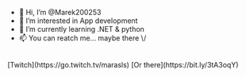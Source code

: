 - 👋 Hi, I’m @Marek200253
- 👀 I’m interested in App development
- 🌱 I’m currently learning .NET & python
- 📫 You can reatch me...
maybe there \\/
<br />
[Twitch](https://go.twitch.tv/marasls)
[Or there](https://bit.ly/3tA3oqY)


<!---
Marek200253/Marek200253 is a ✨ special ✨ repository because its `README.md` (this file) appears on your GitHub profile.
You can click the Preview link to take a look at your changes.
--->
